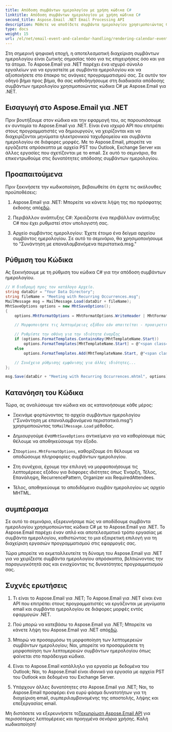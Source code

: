 ```yaml
---
title: Απόδοση συμβάντων ημερολογίου με χρήση κώδικα C#
linktitle: Απόδοση συμβάντων ημερολογίου με χρήση κώδικα C#
second_title: Aspose.Email .NET Email Processing API
description: Μάθετε να αποδίδετε συμβάντα ημερολογίου χρησιμοποιώντας C# και Aspose.Email για .NET. Δημιουργήστε διαδραστικά προγράμματα με ευκολία.
type: docs
weight: 15
url: /el/net/email-event-and-calendar-handling/rendering-calendar-events-using-csharp-code/
---
```



Στη σημερινή ψηφιακή εποχή, η αποτελεσματική διαχείριση συμβάντων ημερολογίου είναι ζωτικής σημασίας τόσο για τις επιχειρήσεις όσο και για τα άτομα. Το Aspose.Email για .NET παρέχει ένα ισχυρό σύνολο εργαλείων για να εργαστείτε με συμβάντα ημερολογίου και να αξιοποιήσετε στο έπακρο τις ανάγκες προγραμματισμού σας. Σε αυτόν τον οδηγό βήμα προς βήμα, θα σας καθοδηγήσουμε στη διαδικασία απόδοσης συμβάντων ημερολογίου χρησιμοποιώντας κώδικα C# με Aspose.Email για .NET.

## Εισαγωγή στο Aspose.Email για .NET

Πριν βουτήξουμε στον κώδικα και την εφαρμογή του, ας παρουσιάσουμε εν συντομία το Aspose.Email για .NET. Είναι ένα ισχυρό API που επιτρέπει στους προγραμματιστές να δημιουργούν, να χειρίζονται και να διαχειρίζονται μηνύματα ηλεκτρονικού ταχυδρομείου και συμβάντα ημερολογίου σε διάφορες μορφές. Με το Aspose.Email, μπορείτε να εργάζεστε απρόσκοπτα με αρχεία PST του Outlook, Exchange Server και άλλες εργασίες που σχετίζονται με το email. Σε αυτό το σεμινάριο, θα επικεντρωθούμε στις δυνατότητες απόδοσης συμβάντων ημερολογίου.

## Προαπαιτούμενα

Πριν ξεκινήσετε την κωδικοποίηση, βεβαιωθείτε ότι έχετε τις ακόλουθες προϋποθέσεις:

1.  Aspose.Email για .NET: Μπορείτε να κάνετε λήψη της πιο πρόσφατης έκδοσης από[εδώ](https://releases.aspose.com/email/net/).

2. Περιβάλλον ανάπτυξης C#: Χρειάζεστε ένα περιβάλλον ανάπτυξης C# που έχει ρυθμιστεί στον υπολογιστή σας.

3. Αρχείο συμβάντος ημερολογίου: Έχετε έτοιμο ένα δείγμα αρχείου συμβάντος ημερολογίου. Σε αυτό το σεμινάριο, θα χρησιμοποιήσουμε το "Συνάντηση με επαναλαμβανόμενα περιστατικά.msg."

## Ρύθμιση του Κώδικα

Ας ξεκινήσουμε με τη ρύθμιση του κώδικα C# για την απόδοση συμβάντων ημερολογίου.

```csharp
// Η διαδρομή προς τον κατάλογο Αρχείο.
string dataDir = "Your Data Directory";
string fileName = "Meeting with Recurring Occurrences.msg";
MailMessage msg = MailMessage.Load(dataDir + fileName);
MhtSaveOptions options = new MhtSaveOptions();
{
    options.MhtFormatOptions = MhtFormatOptions.WriteHeader | MhtFormatOptions.RenderCalendarEvent;

    // Μορφοποιήστε τις λεπτομέρειες εξόδου εάν απαιτείται - προαιρετικό

    // Ρυθμίστε την οθόνη για την ιδιότητα έναρξης
    if (options.FormatTemplates.ContainsKey(MhtTemplateName.Start))
        options.FormatTemplates[MhtTemplateName.Start] = @"<span class='headerLineTitle'>Start:</span><span class='headerLineText'>{0}</span><br/>"; 
    else
        options.FormatTemplates.Add(MhtTemplateName.Start, @"<span class='headerLineTitle'>Start:</span><span class='headerLineText'>{0}</span><br/>");

    // Συνέχεια ρύθμισης εμφάνισης για άλλες ιδιότητες...
};

msg.Save(dataDir + "Meeting with Recurring Occurrences.mhtml", options);
```

## Κατανόηση του Κώδικα

Τώρα, ας αναλύσουμε τον κώδικα και ας κατανοήσουμε κάθε μέρος:

-  Ξεκινάμε φορτώνοντας το αρχείο συμβάντων ημερολογίου ("Συνάντηση με επαναλαμβανόμενα περιστατικά.msg") χρησιμοποιώντας το`MailMessage.Load` μέθοδος.

-  Δημιουργούμε ένα`MhtSaveOptions` αντικείμενο για να καθορίσουμε πώς θέλουμε να αποθηκεύσουμε την έξοδο.

- Στο`options.MhtFormatOptions`, καθορίζουμε ότι θέλουμε να αποδώσουμε πληροφορίες συμβάντων ημερολογίου.

- Στη συνέχεια, έχουμε την επιλογή να μορφοποιήσουμε τις λεπτομέρειες εξόδου για διάφορες ιδιότητες όπως Έναρξη, Τέλος, Επανάληψη, RecurrencePattern, Organizer και RequiredAttendees.

- Τέλος, αποθηκεύουμε το αποδιδόμενο συμβάν ημερολογίου ως αρχείο MHTML.

## συμπέρασμα

Σε αυτό το σεμινάριο, εξερευνήσαμε πώς να αποδίδουμε συμβάντα ημερολογίου χρησιμοποιώντας κώδικα C# με το Aspose.Email για .NET. Το Aspose.Email παρέχει έναν απλό και αποτελεσματικό τρόπο εργασίας με συμβάντα ημερολογίου, καθιστώντας το μια εξαιρετική επιλογή για τη διαχείριση εργασιών προγραμματισμού στις εφαρμογές σας.

Τώρα μπορείτε να εκμεταλλευτείτε τη δύναμη του Aspose.Email για .NET για να χειρίζεστε συμβάντα ημερολογίου απρόσκοπτα, βελτιώνοντας την παραγωγικότητά σας και ενισχύοντας τις δυνατότητες προγραμματισμού σας.

## Συχνές ερωτήσεις

1. Τι είναι το Aspose.Email για .NET;
   Το Aspose.Email για .NET είναι ένα API που επιτρέπει στους προγραμματιστές να εργάζονται με μηνύματα email και συμβάντα ημερολογίου σε διάφορες μορφές εντός εφαρμογών .NET.

2. Πού μπορώ να κατεβάσω το Aspose.Email για .NET;
    Μπορείτε να κάνετε λήψη του Aspose.Email για .NET από[εδώ](https://releases.aspose.com/email/net/).

3. Μπορώ να προσαρμόσω τη μορφοποίηση των λεπτομερειών συμβάντων ημερολογίου;
   Ναι, μπορείτε να προσαρμόσετε τη μορφοποίηση των λεπτομερειών συμβάντων ημερολογίου όπως φαίνεται στο παράδειγμα κώδικα.

4. Είναι το Aspose.Email κατάλληλο για εργασία με δεδομένα του Outlook;
   Ναι, το Aspose.Email είναι ιδανικό για εργασία με αρχεία PST του Outlook και δεδομένα του Exchange Server.

5. Υπάρχουν άλλες δυνατότητες στο Aspose.Email για .NET;
   Ναι, το Aspose.Email προσφέρει ένα ευρύ φάσμα δυνατοτήτων για τη διαχείριση email, συμπεριλαμβανομένης της αποστολής, λήψης και επεξεργασίας email.

 Μη διστάσετε να εξερευνήσετε το[Τεκμηρίωση Aspose.Email API](https://reference.aspose.com/email/net/) για περισσότερες λεπτομέρειες και προηγμένα σενάρια χρήσης. Καλή κωδικοποίηση!